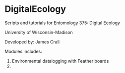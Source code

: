 # DigitalEcology

Scripts and tutorials for Entomology 375: Digital Ecology

University of Wisconsin-Madison

Developed by: James Crall

Modules includes:
1. Environmental datalogging with Feather boards
2. 
